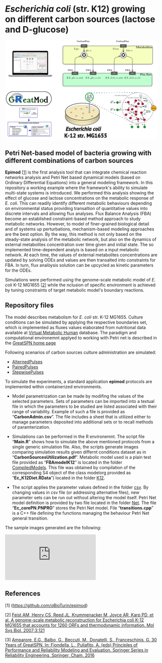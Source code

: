 # _Escherichia coli_ (str. K12) growing on different carbon sources (lactose and D-glucose)
![Flyer](https://github.com/qBioTurin/Ec_coli_modelling/blob/main/Input/notes/4Md/Flyer_Sum_G-L_model.png)

## Petri Net-based model of bacteria growing with different combinations of carbon sources
**Epimod** [[1](#references)] is the first analysis tool that can integrate chemical reaction networks analysis and Petri Net based dynamical models (based on Ordinary Differential Equations) into a general modeling framework. In this repository a working example where the framework's ability to simulate multi-state systems is introduced. We performed this analysis showing the effect of glucose and lactose concentrations on the metabolic response of _E. coli_. This can readily identify different metabolic behaviours depending on environmental status providing transaltion of quantitative values into discrete intervals and allowing flux analyses. Flux Balance Analysis (FBA) become an established constraint-based method approach to study metabolic networks. However, to model of finer-grained biological detail and of systems up perturbations, mechanism-based modeling approaches are the best option.  By the way, this method is not only based on the steady-state analysis of the metabolic network, but also on the dynamics of external metabolites concentration over time given and initial state. The so implemented time-dependent analyis is based on a input metabolic network. At each time, the values of external metabolites concentrations are updated by solving ODEs and values are then transalted into constraints for FBA. In turn, flux analòysis solution can be upcycled as kinetic parameters for the ODEs.

Simulations were performed using the genome-scale metabolic model of _E. coli_ K-12 MG1655 [[2](#references)] while the nclusion of specific environment is achieved by tuning constraints of target metabolic model's boundary reactions. 

## Repository files
The model describes metabolism for _E. coli_ str. K-12 MG1655. Culture conditions can be simulated by applying the respective boundaries set, which is implemented as fluxes values elaborated from nutritional data available at [Virtual Metabolic Human](https://www.vmh.life/#nutrition) database. The paradigm and computational environemnt applyed to working with Petri net is described in the [GreatSPN home page](http://www.di.unito.it/~amparore/mc4cslta/editor.html)

Following scenarios of carbon sources culture administration are simulated:

  * [AlternedPulses](https://github.com/qBioTurin/Ec_coli_modelling/blob/main/Input/csv/AlternedPulses.csv)
  * [PairedPulses](https://github.com/qBioTurin/Ec_coli_modelling/blob/main/Input/csv/PairedPulses.csv)
  * [StepwisePulses](https://github.com/qBioTurin/Ec_coli_modelling/blob/main/Input/csv/StepwisePulses.csv)

To simulate the experiments, a standard application **epimod** protocols are implemented within containerized environments.

* Model parametrization can be made by modifing the values of the selected parameters. Sets of parameters can be imported into a textual file in which the parameters to be studied are listed associated with their range of variability. Example of such a file is provided as “**CarbonAdmin.csv**”. The file includes a sheet that is utilized either to manage parameters deposited into additional sets or to recall methods of paramterization.

* Simulations can be performed in the R environemnt. The script file “**Main.R**” shows how to simulate the above mentioned protocols from a single generic simulation file. Also, the scripts generate images comparing simulation results given differnt conditions dataset as in “**CarbonSourcesUtilization.pdf**”. Metabolic model used is a plain test file provided as “**FBAmodelK12**” is located in the folder [CompiledModels](https://github.com/qBioTurin/Ec_coli_modelling/blob/main/Input/CompiledModels). This file was obtained by compilation of the corresponding S4 object of the class modelorg provided as “**Ec_K12Diet.RData**”) located in the folder [K12](https://github.com/qBioTurin/Ec_coli_modelling/blob/main/Input/Models/K12). 

* The script applies the parameter values defined in the folder [csv](https://github.com/qBioTurin/Ec_coli_modelling/blob/main/Input/csv). By changing values in csv file (or addressing alternative files), new parameter sets can be run out without altering the model itself. Petri Net model definition is provided by two file located in the folder [Net](https://github.com/qBioTurin/Ec_coli_modelling/blob/main/Input/Models/Net). The file “**Ec_corePN.PNPRO**” stores the Petri Net model. File “**transitions.cpp**” is a C++ file defining the functions managing the behaviour Petri Net general transition.

The sample images generated are the following:

![ModelSim](https://github.com/qBioTurin/Ec_coli_modelling/blob/main/Results/CarbonSourcesUtilization.pdf)


## References
[1] (https://github.com/qBioTurin/epimod)

[2] [Feist AM, Henry CS, Reed JL, Krummenacker M, Joyce AR, Karp PD, et al. A genome-scale metabolic reconstruction for Escherichia coli K-12 MG1655 that accounts for 1260 ORFs and thermodynamic information. Mol Sys Biol. 2007;3:121](https://www.embopress.org/doi/full/10.1038/msb4100155)

[3] [Amparore, E.G., Balbo, G., Beccuti, M., Donatelli, S., Franceschinis, G. 30 Years of GreatSPN.  In: Fiondella, L., Puliafito, A. (eds) Principles of Performance and Reliability Modeling and Evaluation. Springer Series in Reliability Engineering. Springer, Cham. 2016](https://link.springer.com/chapter/10.1007/978-3-319-30599-8_9)
